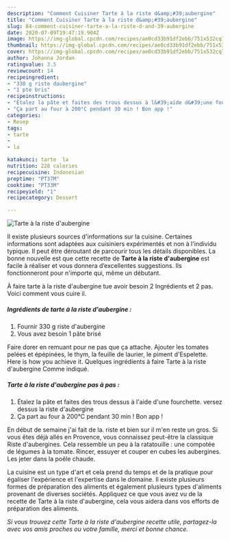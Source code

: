 ```yaml
---
description: "Comment Cuisiner Tarte à la riste d&amp;#39;aubergine"
title: "Comment Cuisiner Tarte à la riste d&amp;#39;aubergine"
slug: 84-comment-cuisiner-tarte-a-la-riste-d-and-39-aubergine
date: 2020-07-09T19:47:19.904Z
image: https://img-global.cpcdn.com/recipes/ae0cd33b91df2ebb/751x532cq70/tarte-a-la-riste-daubergine-photo-principale-de-la-recette.jpg
thumbnail: https://img-global.cpcdn.com/recipes/ae0cd33b91df2ebb/751x532cq70/tarte-a-la-riste-daubergine-photo-principale-de-la-recette.jpg
cover: https://img-global.cpcdn.com/recipes/ae0cd33b91df2ebb/751x532cq70/tarte-a-la-riste-daubergine-photo-principale-de-la-recette.jpg
author: Johanna Jordan
ratingvalue: 3.5
reviewcount: 14
recipeingredient:
- "330 g riste daubergine"
- "1 pte bris"
recipeinstructions:
- "Étalez la pâte et faites des trous dessus à l&#39;aide d&#39;une fourchette. versez dessus la riste d&#39;aubergine"
- "Ça part au four à 200°C pendant 30 min ! Bon app !"
categories:
- Resep
tags:
- tarte
- 
- la

katakunci: tarte  la 
nutrition: 228 calories
recipecuisine: Indonesian
preptime: "PT37M"
cooktime: "PT33M"
recipeyield: "1"
recipecategory: Dessert

---
```



![Tarte à la riste d&#39;aubergine](https://img-global.cpcdn.com/recipes/ae0cd33b91df2ebb/751x532cq70/tarte-a-la-riste-daubergine-photo-principale-de-la-recette.jpg)

Il existe plusieurs sources d'informations sur la cuisine. Certaines informations sont adaptées aux cuisiniers expérimentés et non à l'individu typique. Il peut être déroutant de parcourir tous les détails disponibles. La bonne nouvelle est que cette recette de <strong> Tarte à la riste d&#39;aubergine </strong> est facile à réaliser et vous donnera d’excellentes suggestions. Ils fonctionneront pour n'importe qui, même un débutant.

<!--inarticleads1-->

À faire tarte à la riste d&#39;aubergine tue avoir besoin 2 Ingrédients et 2 pas. Voici comment vous cuire il.

##### Ingrédients de tarte à la riste d&#39;aubergine :

1. Fournir 330 g riste d&#39;aubergine
1. Vous avez besoin 1 pâte brisé


Faire dorer en remuant pour ne pas que ça attache. Ajouter les tomates pelées et épépinées, le thym, la feuille de laurier, le piment d&#39;Espelette. Here is how you achieve it. Quelques ingrédients à faire Tarte à la riste d&#39;aubergine Comme indiqué. 

<!--inarticleads2-->

##### Tarte à la riste d&#39;aubergine pas à pas :

1. Étalez la pâte et faites des trous dessus à l&#39;aide d&#39;une fourchette. versez dessus la riste d&#39;aubergine
1. Ça part au four à 200°C pendant 30 min ! Bon app !


En début de semaine j&#39;ai fait de la. riste et bien sur il m&#39;en reste un gros. Si vous êtes déjà allés en Provence, vous connaissez peut-être la classique Riste d&#39;aubergines. Cela ressemble un peu à la ratatouille : une compotée de légumes à la tomate. Rincer, essuyer et couper en cubes les aubergines. Les jeter dans la poêle chaude. 

<!--inarticleads1-->

<p>
La cuisine est un type d'art et cela prend du temps et de la pratique pour égaliser l'expérience et l'expertise dans le domaine. Il existe plusieurs formes de préparation des aliments et également plusieurs types d'aliments provenant de diverses sociétés. Appliquez ce que vous avez vu de la recette de Tarte à la riste d&#39;aubergine, cela vous aidera dans vos efforts de préparation des aliments.
</p>

<p>
<i>Si vous trouvez cette Tarte à la riste d&#39;aubergine recette utile, partagez-la avec vos amis proches ou votre famille, merci et bonne chance.</i>
</p>
